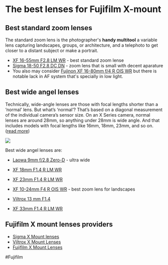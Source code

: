 # The best lenses for Fujifilm X-mount

## Best standard zoom lenses

The standard zoom lens is the photographer's **handy multitool** a variable lens capturing landscapes, groups, or architecture, and a telephoto to get closer to a distant subject or make a portrait.

* [XF 16-55mm F2.8 LM WR](https://fujifilm-x.com/global/products/lenses/xf16-55mmf28-r-lm-wr/) - best standard zoom lense
* [Sigma 18-50 F2.8 DC DN](https://www.youtube.com/watch?v=kxaDnWZjAgI) - zoom lens that is small with decent aparature
* You also may consider [Fujinon XF 16-80mm f/4 R OIS WR](https://fujifilm-x.com/global/products/lenses/xf16-80mmf4-r-ois-wr/) but there is notable lack in AF system that's specially in low light.

## Best wide angel lenses

Technically, wide-angle lenses are those with focal lengths shorter than a ‘normal’ lens. But what’s ‘normal’? That’s based on a diagonal measurement of the individual camera’s sensor size. On an X Series camera, normal lenses are around 28mm, so anything under 28mm is wide angle. And that includes models with focal lengths like 16mm, 18mm, 23mm, and so on. ([read more](https://fujifilm-x.com/en-us/exposure-center/which-wide-angle-lens-for-landscapes/))

![](Photo/focal-length.jpg)

Best wide angel lenses are:

- [Laowa 9mm f/2.8 Zero-D](https://www.venuslens.net/product/9mm/) - ultra wide 
- [XF 18mm F1.4 R LM WR](https://fujifilm-x.com/global/products/lenses/xf18mmf14-r-lm-wr/)
- [XF 23mm F1.4 R LM WR](https://fujifilm-x.com/global/products/lenses/xf23mmf14-r-lm-wr/)
- [XF 10-24mm F4 R OIS WR](https://fujifilm-x.com/global/products/lenses/xf10-24mmf4-r-ois-wr/) - best zoom lens for landscapes

- [Viltrox 13 mm F1.4](https://viltroxstore.com/products/13mm-f14-af-lens-for-fujifilm-x-mount-camera-models) 
* [XF 33mm F1.4 R LM WR](https://fujifilm-x.com/global/products/lenses/xf33mmf14-r-lm-wr/)

## Fujifilm X mount lenses providers

* [Sigma X Mount lenses](https://www.sigma-global.com/en/magazine/m_series/others-lenses/fujifilm-x-mount/sigma_xmount_lenses/)
* [Viltrox X Mount Lenses](https://viltroxstore.com/collections/all/x-mount)
* [Fujifilm X Mount Lenses](https://fujifilm-x.com/global/products/lenses/)

#Fujifilm  
